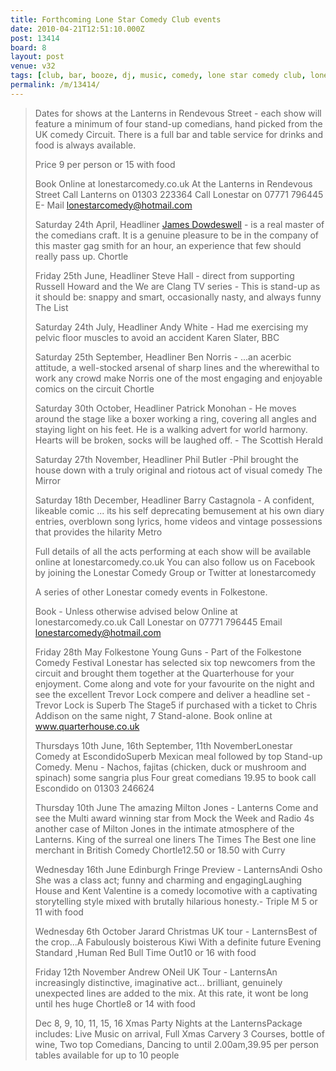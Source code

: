 ```yaml
---
title: Forthcoming Lone Star Comedy Club events
date: 2010-04-21T12:51:10.000Z
post: 13414
board: 8
layout: post
venue: v32
tags: [club, bar, booze, dj, music, comedy, lone star comedy club, lone star, comedy, folkestone, lanterns, james dowdeswell]
permalink: /m/13414/
---
```

<blockquote>Dates for shows at the Lanterns in Rendevous Street - each show will feature a minimum of four stand-up comedians, hand picked from the UK comedy Circuit. There is a full bar and table service for drinks and food is always available.

Price 9 per person or 15 with food

Book Online at lonestarcomedy.co.uk At the Lanterns in Rendevous Street Call Lanterns on 01303 223364 Call Lonestar on 07771 796445 E- Mail lonestarcomedy@hotmail.com

Saturday 24th April, Headliner <a href="/wiki/james+dowdeswell">James Dowdeswell</a> - is a real master of the comedians craft. It is a genuine pleasure to be in the company of this master gag smith for an hour, an experience that few should really pass up. Chortle

Friday 25th June, Headliner Steve Hall - direct from supporting Russell Howard and the We are Clang TV series - This is stand-up as it should be: snappy and smart, occasionally nasty, and always funny The List

Saturday 24th July, Headliner Andy White - Had me exercising my pelvic floor muscles to avoid an accident Karen Slater, BBC

Saturday 25th September, Headliner Ben Norris - ...an acerbic attitude, a well-stocked arsenal of sharp lines and the wherewithal to work any crowd make Norris one of the most engaging and enjoyable comics on the circuit Chortle

Saturday 30th October, Headliner Patrick Monohan - He moves around the stage like a boxer working a ring, covering all angles and staying light on his feet. He is a walking advert for world harmony. Hearts will be broken, socks will be laughed off. - The Scottish Herald

Saturday 27th November, Headliner Phil Butler -Phil brought the house down with a truly original and riotous act of visual comedy The Mirror

Saturday 18th December, Headliner Barry Castagnola - A confident, likeable comic ... its his self deprecating bemusement at his own diary entries, overblown song lyrics, home videos and vintage possessions that provides the hilarity Metro

Full details of all the acts performing at each show will be available online at lonestarcomedy.co.uk You can also follow us on Facebook by joining the Lonestar Comedy Group or Twitter at lonestarcomedy

 

A series of other Lonestar comedy events in Folkestone.

Book - Unless otherwise advised below Online at lonestarcomedy.co.uk Call Lonestar on 07771 796445 Email lonestarcomedy@hotmail.com

Friday 28th May Folkestone Young Guns - Part of the Folkestone Comedy Festival  Lonestar has selected six top newcomers from the circuit and brought them together at the Quarterhouse for your enjoyment. Come along and vote for your favourite on the night and see the excellent Trevor Lock compere and deliver a headline set - Trevor Lock is Superb The Stage5 if purchased with a ticket to Chris Addison on the same night, 7 Stand-alone. Book online at www.quarterhouse.co.uk

Thursdays 10th June, 16th September, 11th NovemberLonestar Comedy at EscondidoSuperb Mexican meal followed by top Stand-up Comedy. Menu - Nachos, fajitas (chicken, duck or mushroom and spinach) some sangria plus Four great comedians 19.95  to book call Escondido on 01303 246624

Thursday 10th June The amazing Milton Jones - Lanterns Come and see the Multi award winning star from Mock the Week and Radio 4s another case of Milton Jones in the intimate atmosphere of the Lanterns. King of the surreal one liners The Times The Best one line merchant in British Comedy Chortle12.50 or 18.50 with Curry

Wednesday 16th June Edinburgh Fringe Preview - LanternsAndi Osho She was a class act; funny and charming and engagingLaughing House and Kent Valentine is a comedy locomotive with a captivating storytelling style mixed with brutally hilarious honesty.- Triple M 5 or 11 with food

Wednesday 6th October Jarard Christmas UK tour - LanternsBest of the crop...A Fabulously boisterous Kiwi With a definite future Evening Standard ,Human Red Bull Time Out10 or 16 with food

Friday 12th November Andrew ONeil UK Tour - LanternsAn increasingly distinctive, imaginative act... brilliant, genuinely unexpected lines are added to the mix. At this rate, it wont be long until hes huge Chortle8 or 14 with food

Dec 8, 9, 10, 11, 15, 16 Xmas Party Nights at the LanternsPackage includes: Live Music on arrival, Full Xmas Carvery  3 Courses,  bottle of wine, Two top Comedians, Dancing to until 2.00am,39.95 per person  tables available for up to 10 people
</blockquote>
